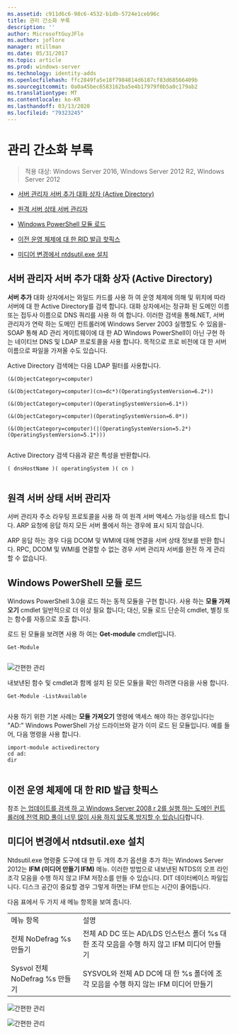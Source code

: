 ```yaml
---
ms.assetid: c911d6c6-98c6-4532-b1db-5724e1ceb96c
title: 관리 간소화 부록
description: ''
author: MicrosoftGuyJFlo
ms.author: joflore
manager: mtillman
ms.date: 05/31/2017
ms.topic: article
ms.prod: windows-server
ms.technology: identity-adds
ms.openlocfilehash: ffc2849fa5e18f7984814d6187cf83d68566409b
ms.sourcegitcommit: 0a0a45bec6583162ba5e4b17979f0b5a0c179ab2
ms.translationtype: MT
ms.contentlocale: ko-KR
ms.lasthandoff: 03/13/2020
ms.locfileid: "79323245"
---
```

# <a name="simplified-administration-appendix"></a>관리 간소화 부록

>적용 대상: Windows Server 2016, Windows Server 2012 R2, Windows Server 2012

  
-   [서버 관리자 서버 추가 대화 상자 (Active Directory)](../../ad-ds/deploy/Simplified-Administration-Appendix.md#BKMK_AddServers)  
  
-   [원격 서버 상태 서버 관리자](../../ad-ds/deploy/Simplified-Administration-Appendix.md#BKMK_ServerMgrStatus)  
  
-   [Windows PowerShell 모듈 로드](../../ad-ds/deploy/Simplified-Administration-Appendix.md#BKMK_PSLoadModule)  
  
-   [이전 운영 체제에 대 한 RID 발급 핫픽스](../../ad-ds/deploy/Simplified-Administration-Appendix.md#BKMK_Rid)  
  
-   [미디어 변경에서 ntdsutil.exe 설치](../../ad-ds/deploy/Simplified-Administration-Appendix.md#BKMK_IFM)  
  
## <a name="BKMK_AddServers"></a>서버 관리자 서버 추가 대화 상자 (Active Directory)  

**서버 추가** 대화 상자에서는 와일드 카드를 사용 하 여 운영 체제에 의해 및 위치에 따라 서버에 대 한 Active Directory를 검색 합니다. 대화 상자에서는 정규화 된 도메인 이름 또는 접두사 이름으로 DNS 쿼리를 사용 하 여 합니다. 이러한 검색을 통해.NET, 서버 관리자가 연락 하는 도메인 컨트롤러에 Windows Server 2003 실행할도 수 있음을-SOAP 통해 AD 관리 게이트웨이에 대 한 AD Windows PowerShell이 아닌 구현 하는 네이티브 DNS 및 LDAP 프로토콜을 사용 합니다. 목적으로 프로 비전에 대 한 서버 이름으로 파일을 가져올 수도 있습니다.  
  
Active Directory 검색에는 다음 LDAP 필터를 사용합니다.  
  
```  
(&(ObjectCategory=computer)  
  
(&(ObjectCategory=computer)(cn=dc*)(OperatingSystemVersion=6.2*))  
  
(&(ObjectCategory=computer)(OperatingSystemVersion=6.1*))  
  
(&(ObjectCategory=computer)(OperatingSystemVersion=6.0*))  
  
(&(ObjectCategory=computer)(|(OperatingSystemVersion=5.2*)(OperatingSystemVersion=5.1*)))  
  
```  
  
Active Directory 검색 다음과 같은 특성을 반환합니다.  
  
```  
( dnsHostName )( operatingSystem )( cn )  
  
```  
  
## <a name="BKMK_ServerMgrStatus"></a>원격 서버 상태 서버 관리자  
서버 관리자 주소 라우팅 프로토콜을 사용 하 여 원격 서버 액세스 가능성을 테스트 합니다. ARP 요청에 응답 하지 모든 서버 풀에서 하는 경우에 표시 되지 않습니다.  
  
ARP 응답 하는 경우 다음 DCOM 및 WMI에 대해 연결을 서버 상태 정보를 반환 합니다. RPC, DCOM 및 WMI를 연결할 수 없는 경우 서버 관리자 서버를 완전 하 게 관리할 수 없습니다.  
  
## <a name="BKMK_PSLoadModule"></a>Windows PowerShell 모듈 로드  
Windows PowerShell 3.0을 로드 하는 동적 모듈을 구현 합니다. 사용 하는 **모듈 가져오기** cmdlet 일반적으로 더 이상 필요 합니다; 대신, 모듈 로드 단순히 cmdlet, 별칭 또는 함수를 자동으로 호출 합니다.  
  
로드 된 모듈을 보려면 사용 하 여는 **Get-module** cmdlet입니다.  
  
```  
Get-Module  
  
```  
  
![간편한 관리](media/Simplified-Administration-Appendix/ADDS_PSGetModule.gif)  
  
내보낸된 함수 및 cmdlet과 함께 설치 된 모든 모듈을 확인 하려면 다음을 사용 합니다.  
  
```  
Get-Module -ListAvailable  
  
```  
  
사용 하기 위한 기본 사례는 **모듈 가져오기** 명령에 액세스 해야 하는 경우입니다는 "AD:" Windows PowerShell 가상 드라이브와 겉가 이미 로드 된 모듈입니다. 예를 들어, 다음 명령을 사용 합니다.  
  
```  
import-module activedirectory  
cd ad:  
dir  
  
```  
  
## <a name="BKMK_Rid"></a>이전 운영 체제에 대 한 RID 발급 핫픽스  
참조 [는 업데이트를 검색 하 고 Windows Server 2008 r 2를 실행 하는 도메인 컨트롤러에 전역 RID 풀이 너무 많이 사용 하지 않도록 방지할 수 있습니다](https://support.microsoft.com/kb/2618669)합니다.  
  
## <a name="BKMK_IFM"></a>미디어 변경에서 ntdsutil.exe 설치  
Ntdsutil.exe 명령줄 도구에 대 한 두 개의 추가 옵션을 추가 하는 Windows Server 2012는 **IFM (미디어 만들기 IFM)** 메뉴. 이러한 방법으로 내보낸된 NTDS의 오프 라인 조각 모음을 수행 하지 않고 IFM 저장소를 만들 수 있습니다. DIT 데이터베이스 파일입니다. 디스크 공간이 중요할 경우 그렇게 하면는 IFM 만드는 시간이 줄어듭니다.  
  
다음 표에서 두 가지 새 메뉴 항목을 보여 줍니다.  
  
|||  
|-|-|  
|메뉴 항목|설명|  
|전체 NoDefrag %s 만들기|전체 AD DC 또는 AD/LDS 인스턴스 폴더 %s 대 한 조각 모음을 수행 하지 않고 IFM 미디어 만들기|  
|Sysvol 전체 NoDefrag %s 만들기|SYSVOL와 전체 AD DC에 대 한 %s 폴더에 조각 모음을 수행 하지 않는 IFM 미디어 만들기|  
  
![간편한 관리](media/Simplified-Administration-Appendix/ADDS_PSIFM.png)  
  
![간편한 관리](media/Simplified-Administration-Appendix/ADDS_PSIFMComplete.gif)  
  


